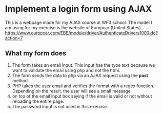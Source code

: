 # Implement a login form using AJAX

This is a webpage made for my AJAX course at WF3 school.
The model I am using for my exercise is the website of Europcar (United States).
https://www.europcar.com/EBE/module/driver/AuthenticateDrivers1000.do?action=7

## What my form does

1. The form takes an email input. This input has the type _text_ because we want to validate the email using php and not the html.
2. The form sends the data to php via an AJAX request using the **post** method.
3. PHP takes the user email and verifies the format with a regex function. Depending on the result, the user will see a small message
4. on top of the email input box saying if the email is valid or not without reloading the entire page.
5. The password input is not used in this exercise.
